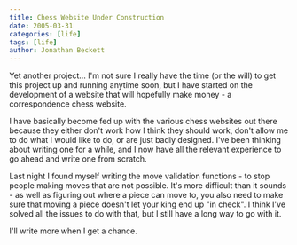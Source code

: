 ```yaml
---
title: Chess Website Under Construction
date: 2005-03-31
categories: [life]
tags: [life]
author: Jonathan Beckett
---
```


Yet another project... I'm not sure I really have the time (or the will) to get this project up and running anytime soon, but I have started on the development of a website that will hopefully make money - a correspondence chess website.

I have basically become fed up with the various chess websites out there because they either don't work how I think they should work, don't allow me to do what I would like to do, or are just badly designed. I've been thinking about writing one for a while, and I now have all the relevant experience to go ahead and write one from scratch.

Last night I found myself writing the move validation functions - to stop people making moves that are not possible. It's more difficult than it sounds - as well as figuring out where a piece can move to, you also need to make sure that moving a piece doesn't let your king end up "in check". I think I've solved all the issues to do with that, but I still have a long way to go with it.

I'll write more when I get a chance.